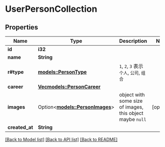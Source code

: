 # UserPersonCollection

## Properties

Name | Type | Description | Notes
------------ | ------------- | ------------- | -------------
**id** | **i32** |  | 
**name** | **String** |  | 
**r#type** | [**models::PersonType**](PersonType.md) | `1`, `2`, `3` 表示 `个人`, `公司`, `组合` | 
**career** | [**Vec<models::PersonCareer>**](PersonCareer.md) |  | 
**images** | Option<[**models::PersonImages**](PersonImages.md)> | object with some size of images, this object maybe `null` | [optional]
**created_at** | **String** |  | 

[[Back to Model list]](../README.md#documentation-for-models) [[Back to API list]](../README.md#documentation-for-api-endpoints) [[Back to README]](../README.md)



